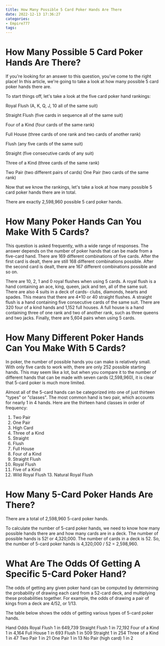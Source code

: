```yaml
---
title: How Many Possible 5 Card Poker Hands Are There
date: 2022-12-13 17:36:27
categories:
- Empire777
tags:
---
```



#  How Many Possible 5 Card Poker Hands Are There?

If you're looking for an answer to this question, you've come to the right place! In this article, we're going to take a look at how many possible 5 card poker hands there are.

To start things off, let's take a look at the five card poker hand rankings:

Royal Flush (A, K, Q, J, 10 all of the same suit)

Straight Flush (five cards in sequence all of the same suit)

Four of a Kind (four cards of the same rank)

Full House (three cards of one rank and two cards of another rank)

Flush (any five cards of the same suit)

Straight (five consecutive cards of any suit)

Three of a Kind (three cards of the same rank)


Two Pair (two different pairs of cards)
One Pair (two cards of the same rank)

Now that we know the rankings, let's take a look at how many possible 5 card poker hands there are in total. 

There are exactly 2,598,960 possible 5 card poker hands.

#  How Many Poker Hands Can You Make With 5 Cards?

This question is asked frequently, with a wide range of responses. The answer depends on the number of poker hands that can be made from a five-card hand. There are 169 different combinations of five cards. After the first card is dealt, there are still 168 different combinations possible. After the second card is dealt, there are 167 different combinations possible and so on.

There are 10, 2, 1 and 0 royal flushes when using 5 cards. A royal flush is a hand containing an ace, king, queen, jack and ten, all of the same suit. There are also 4 suits in a deck of cards- clubs, diamonds, hearts and spades. This means that there are 4*10 or 40 straight flushes. A straight flush is a hand containing five consecutive cards of the same suit. There are 320 four of a kind hands and 1,152 full houses. A full house is a hand containing three of one rank and two of another rank, such as three queens and two jacks. Finally, there are 5,604 pairs when using 5 cards.

#  How Many Different Poker Hands Can You Make With 5 Cards?

In poker, the number of possible hands you can make is relatively small. With only five cards to work with, there are only 252 possible starting hands. This may seem like a lot, but when you compare it to the number of different hands that can be made with seven cards (2,598,960), it is clear that 5-card poker is much more limited.

Almost all of the 5-card hands can be categorized into one of just thirteen "types" or "classes". The most common hand is two pair, which accounts for nearly 1 in 4 hands. Here are the thirteen hand classes in order of frequency:

1. Two Pair
2. One Pair
3. High Card
4. Three of a Kind
5. Straight
6. Flush
7. Full House
8. Four of a Kind
9. Straight Flush 
10. Royal Flush 
11. Five of a Kind 
12. Wild Royal Flush     13. Natural Royal Flush

#  How Many 5-Card Poker Hands Are There?

There are a total of 2,598,960 5-card poker hands.

To calculate the number of 5-card poker hands, we need to know how many possible hands there are and how many cards are in a deck. The number of possible hands is 52! or 4,320,000. The number of cards in a deck is 52. So, the number of 5-card poker hands is 4,320,000 / 52 = 2,598,960.

#  What Are The Odds Of Getting A Specific 5-Card Poker Hand?

The odds of getting any given poker hand can be computed by determining the probability of drawing each card from a 52-card deck, and multiplying these probabilities together. For example, the odds of drawing a pair of kings from a deck are 4/52, or 1/13.

The table below shows the odds of getting various types of 5-card poker hands.

Hand Odds Royal Flush 1 in 649,739 Straight Flush 1 in 72,192 Four of a Kind 1 in 4,164 Full House 1 in 693 Flush 1 in 509 Straight 1 in 254 Three of a Kind 1 in 47 Two Pair 1 in 21 One Pair 1 in 13 No Pair (high card) 1 in 2